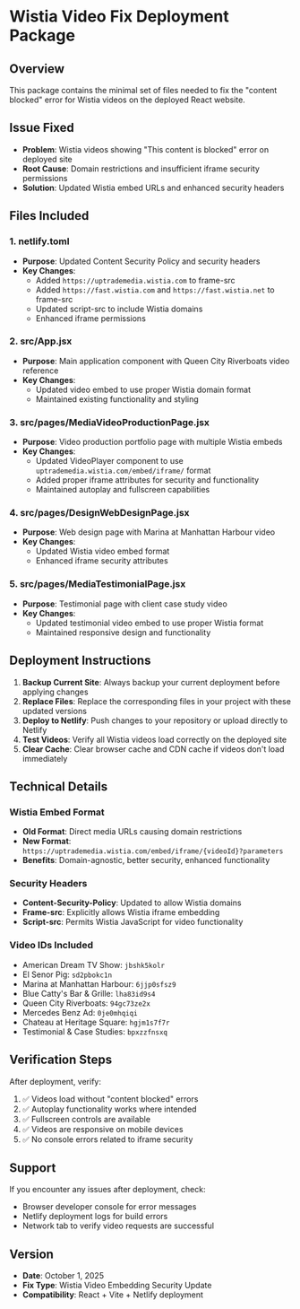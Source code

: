 # Wistia Video Fix Deployment Package

## Overview
This package contains the minimal set of files needed to fix the "content blocked" error for Wistia videos on the deployed React website.

## Issue Fixed
- **Problem**: Wistia videos showing "This content is blocked" error on deployed site
- **Root Cause**: Domain restrictions and insufficient iframe security permissions
- **Solution**: Updated Wistia embed URLs and enhanced security headers

## Files Included

### 1. netlify.toml
- **Purpose**: Updated Content Security Policy and security headers
- **Key Changes**:
  - Added `https://uptrademedia.wistia.com` to frame-src
  - Added `https://fast.wistia.com` and `https://fast.wistia.net` to frame-src
  - Updated script-src to include Wistia domains
  - Enhanced iframe permissions

### 2. src/App.jsx
- **Purpose**: Main application component with Queen City Riverboats video reference
- **Key Changes**:
  - Updated video embed to use proper Wistia domain format
  - Maintained existing functionality and styling

### 3. src/pages/MediaVideoProductionPage.jsx
- **Purpose**: Video production portfolio page with multiple Wistia embeds
- **Key Changes**:
  - Updated VideoPlayer component to use `uptrademedia.wistia.com/embed/iframe/` format
  - Added proper iframe attributes for security and functionality
  - Maintained autoplay and fullscreen capabilities

### 4. src/pages/DesignWebDesignPage.jsx
- **Purpose**: Web design page with Marina at Manhattan Harbour video
- **Key Changes**:
  - Updated Wistia video embed format
  - Enhanced iframe security attributes

### 5. src/pages/MediaTestimonialPage.jsx
- **Purpose**: Testimonial page with client case study video
- **Key Changes**:
  - Updated testimonial video embed to use proper Wistia format
  - Maintained responsive design and functionality

## Deployment Instructions

1. **Backup Current Site**: Always backup your current deployment before applying changes
2. **Replace Files**: Replace the corresponding files in your project with these updated versions
3. **Deploy to Netlify**: Push changes to your repository or upload directly to Netlify
4. **Test Videos**: Verify all Wistia videos load correctly on the deployed site
5. **Clear Cache**: Clear browser cache and CDN cache if videos don't load immediately

## Technical Details

### Wistia Embed Format
- **Old Format**: Direct media URLs causing domain restrictions
- **New Format**: `https://uptrademedia.wistia.com/embed/iframe/{videoId}?parameters`
- **Benefits**: Domain-agnostic, better security, enhanced functionality

### Security Headers
- **Content-Security-Policy**: Updated to allow Wistia domains
- **Frame-src**: Explicitly allows Wistia iframe embedding
- **Script-src**: Permits Wistia JavaScript for video functionality

### Video IDs Included
- American Dream TV Show: `jbshk5kolr`
- El Senor Pig: `sd2pbokc1n`
- Marina at Manhattan Harbour: `6jjp0sfsz9`
- Blue Catty's Bar & Grille: `lha83id9s4`
- Queen City Riverboats: `94gc73ze2x`
- Mercedes Benz Ad: `0je0mhqiqi`
- Chateau at Heritage Square: `hgjm1s7f7r`
- Testimonial & Case Studies: `bpxzzfnsxq`

## Verification Steps

After deployment, verify:
1. ✅ Videos load without "content blocked" errors
2. ✅ Autoplay functionality works where intended
3. ✅ Fullscreen controls are available
4. ✅ Videos are responsive on mobile devices
5. ✅ No console errors related to iframe security

## Support
If you encounter any issues after deployment, check:
- Browser developer console for error messages
- Netlify deployment logs for build errors
- Network tab to verify video requests are successful

## Version
- **Date**: October 1, 2025
- **Fix Type**: Wistia Video Embedding Security Update
- **Compatibility**: React + Vite + Netlify deployment

